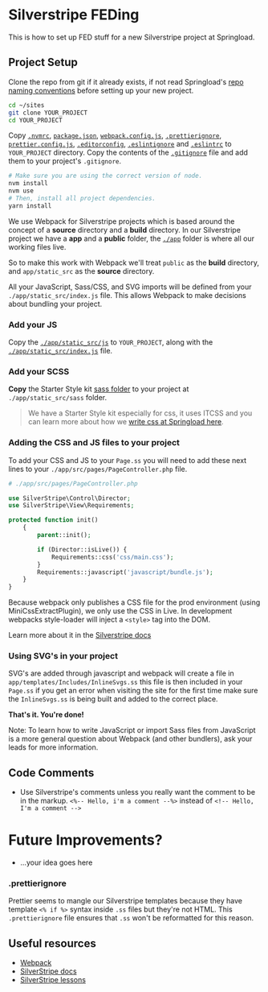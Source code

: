 # Silverstripe FEDing

This is how to set up FED stuff for a new Silverstripe project at Springload. 


## Project Setup

Clone the repo from git if it already exists, if not read Springload's [repo naming conventions](https://github.com/springload/wiki/blob/master/_springload-coding-standards/version-control/github.md) before setting up your new project.

```sh
cd ~/sites
git clone YOUR_PROJECT
cd YOUR_PROJECT
``` 

Copy [`.nvmrc`](./.nvmrc), [`package.json`](./package.json), [`webpack.config.js`](./webpack.config.js), [`.prettierignore`](./.prettierignore), [`prettier.config.js`](./prettier.config.js), [`.editorconfig`](./.editorconfig), [`.eslintignore`](./.eslintignore) and [`.eslintrc`](./.eslintrc) to `YOUR_PROJECT` directory. Copy the contents of the [`.gitignore`](./.gitignore) file and add them to your project's `.gitignore`.

```sh
# Make sure you are using the correct version of node.
nvm install
nvm use
# Then, install all project dependencies.
yarn install
``` 

We use Webpack for Silverstripe projects which is based around the concept of a **source** directory and a **build** directory. In our Silverstripe project we have a **app** and a **public** folder, the [`./app`](./app) folder is where all our working files live. 

So to make this work with Webpack we'll treat `public` as the **build** directory, and `app/static_src` as the **source** directory.

All your JavaScript, Sass/CSS, and SVG imports will be defined from your `./app/static_src/index.js` file. This allows Webpack to make decisions about bundling your project.

### Add your JS

Copy the [`./app/static_src/js`](./app/static_src/js) to `YOUR_PROJECT`, along with the [`./app/static_src/index.js`](./app/static_src/index.js) file.

### Add your SCSS 

**Copy** the Starter Style kit [sass folder](https://github.com/springload/frontend-starter-styles/tree/master/src/sass) to your project at `./app/static_src/sass` folder.

> We have a Starter Style kit especially for css, it uses ITCSS and you can learn more about how we [write css at Springload here](../docs/css.md). 

### Adding the CSS and JS files to your project

To add your CSS and JS to your `Page.ss` you will need to add these next lines to your `./app/src/pages/PageController.php` file.

```php
# ./app/src/pages/PageController.php

use SilverStripe\Control\Director;
use SilverStripe\View\Requirements;

protected function init()
    {
        parent::init();

        if (Director::isLive()) {
            Requirements::css('css/main.css');
        }
        Requirements::javascript('javascript/bundle.js');
    }
}
```

Because webpack only publishes a CSS file for the prod environment (using MiniCssExtractPlugin), we only use the CSS in Live. In development webpacks style-loader will inject a `<style>` tag into the DOM.

Learn more about it in the [Silverstripe docs](https://docs.silverstripe.org/en/developer_guides/templates/requirements/)

### Using SVG's in your project

SVG's are added through javascript and webpack will create a file in `app/templates/Includes/InlineSvgs.ss` this file is then included in your `Page.ss` if you get an error when visiting the site for the first time make sure the `InlineSvgs.ss` is being built and added to the correct place.

**That's it. You're done!**

Note: To learn how to write JavaScript or import Sass files from JavaScript is a more general question about Webpack (and other bundlers), ask your leads for more information.

## Code Comments

- Use Silverstripe's comments unless you really want the comment to be in the markup. `<%-- Hello, i'm a comment --%>` instead of `<!-- Hello, I'm a comment -->`

# Future Improvements?

* ...your idea goes here

### .prettierignore

Prettier seems to mangle our Silverstripe templates because they have template `<% if %>` syntax inside `.ss` files but they're not HTML. This `.prettierignore` file ensures that `.ss` won't be reformatted for this reason.

## Useful resources

* [Webpack](https://webpack.js.org/)
* [SilverStripe docs](https://docs.silverstripe.org/en/4/)
* [SilverStripe lessons](https://www.silverstripe.org/learn/lessons/v4/)
